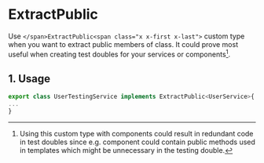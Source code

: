 # ExtractPublic

Use <span class="x x-first x-last">`</span>ExtractPublic<span class="x x-first x-last">`</span> custom type when you want to extract public members of class. It could prove most useful when creating test doubles for your services or components[^1].

## 1. Usage

```ts
export class UserTestingService implements ExtractPublic<UserService>{
...
}
```

[^1]: Using this custom type with components could result in redundant code in test doubles since e.g. component could contain public methods used in templates which might be unnecessary in the testing double.
